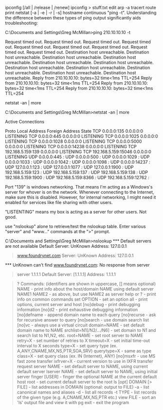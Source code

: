 

ipconfig [/all | /release | /renew]
ipconfig > stuff.txt
edit <filename>
arp -a
tracert <host-ipaddr>
route print
netstat [-a | -e | -r | -s]
hostname
continuous "ping <ip-addr> -t". Understanding the difference between these types of ping output significantly aids troubleshooting:

C:\Documents and Settings\Greg McMillan>ping 210.10.10.10 -t

Request timed out.
Request timed out.
Request timed out.
Request timed out.
Request timed out.
Request timed out.
Request timed out.
Request timed out.
Request timed out.
Destination host unreachable.
Destination host unreachable.
Destination host unreachable.
Destination host unreachable.
Destination host unreachable.
Destination host unreachable.
Destination host unreachable.
Destination host unreachable.
Destination host unreachable.
Destination host unreachable.
Destination host unreachable.
Reply from 210.10.10.10: bytes=32 time<1ms TTL=254
Reply from 210.10.10.10: bytes=32 time<1ms TTL=254
Reply from 210.10.10.10: bytes=32 time<1ms TTL=254
Reply from 210.10.10.10: bytes=32 time<1ms TTL=254
  
netstat -an | more 

C:\Documents and Settings\Greg McMillan>netstat -an | more

Active Connections

  Proto  Local Address          Foreign Address        State
  TCP    0.0.0.0:135            0.0.0.0:0              LISTENING
  TCP    0.0.0.0:445            0.0.0.0:0              LISTENING
  TCP    0.0.0.0:1025           0.0.0.0:0              LISTENING
  TCP    0.0.0.0:1028           0.0.0.0:0              LISTENING
  TCP    0.0.0.0:5000           0.0.0.0:0              LISTENING
  TCP    0.0.0.0:14238          0.0.0.0:0              LISTENING
  TCP    192.168.5.159:139      0.0.0.0:0              LISTENING
  TCP    192.168.5.159:15046    0.0.0.0:0              LISTENING
  UDP    0.0.0.0:445            *:*
  UDP    0.0.0.0:500            *:*
  UDP    0.0.0.0:1029           *:*
  UDP    0.0.0.0:1033           *:*
  UDP    0.0.0.0:1042           *:*
  UDP    0.0.0.0:1098           *:*
  UDP    0.0.0.0:14237          *:*
  UDP    127.0.0.1:123          *:*
  UDP    127.0.0.1:1077         *:*
  UDP    127.0.0.1:1900         *:*
  UDP    192.168.5.159:123      *:*
  UDP    192.168.5.159:137      *:*
  UDP    192.168.5.159:138      *:*
  UDP    192.168.5.159:1900     *:*
  UDP    192.168.5.159:8366     *:*
  UDP    192.168.5.159:12762    *:*


Port "139" is windows networking. That means I'm acting as a Windows's server for whover
is on the network. Whenever connecting to the Internet, make sure this is disabled. However, 
for internal networking, I might need it enabled for services like file sharing with 
other users. 

"LISTENTING" means my box is acting as a server for other users. Not good. 


use "nslookup" alone to retrieve/test the nslookup table. Enter various "server" and "www..." 
commands at the ">" prompt.

C:\Documents and Settings\Greg McMillan>nslookup
*** Default servers are not available
Default Server:  UnKnown
Address:  127.0.0.1

> www.foundrynet.com
Server:  UnKnown
Address:  127.0.0.1

*** UnKnown can't find www.foundrynet.com: No response from server
>
> server 1.1.1.1
Default Server:  [1.1.1.1]
Address:  1.1.1.1

> ?
Commands:   (identifiers are shown in uppercase, [] means optional)
NAME            - print info about the host/domain NAME using default server
NAME1 NAME2     - as above, but use NAME2 as server
help or ?       - print info on common commands
set OPTION      - set an option
    all                 - print options, current server and host
    [no]debug           - print debugging information
    [no]d2              - print exhaustive debugging information
    [no]defname         - append domain name to each query
    [no]recurse         - ask for recursive answer to query
    [no]search          - use domain search list
    [no]vc              - always use a virtual circuit
    domain=NAME         - set default domain name to NAME
    srchlist=N1[/N2/.../N6] - set domain to N1 and search list to N1,N2, etc.
    root=NAME           - set root server to NAME
    retry=X             - set number of retries to X
    timeout=X           - set initial time-out interval to X seconds
    type=X              - set query type (ex. A,ANY,CNAME,MX,NS,PTR,SOA,SRV)
    querytype=X         - same as type
    class=X             - set query class (ex. IN (Internet), ANY)
    [no]msxfr           - use MS fast zone transfer
    ixfrver=X           - current version to use in IXFR transfer request
server NAME     - set default server to NAME, using current default server
lserver NAME    - set default server to NAME, using initial server
finger [USER]   - finger the optional NAME at the current default host
root            - set current default server to the root
ls [opt] DOMAIN [> FILE] - list addresses in DOMAIN (optional: output to FILE)
    -a          -  list canonical names and aliases
    -d          -  list all records
    -t TYPE     -  list records of the given type (e.g. A,CNAME,MX,NS,PTR etc.)
view FILE           - sort an 'ls' output file and view it with pg
exit            - exit the program

